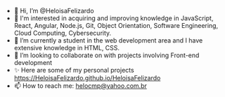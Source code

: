 -   👋 Hi, I’m @HeloisaFelizardo
-   👀 I'm interested in acquiring and improving knowledge in JavaScript, React, Angular, Node.js, Git, Object Orientation, Software Engineering, Cloud Computing, Cybersecurity.
-   🌱 I’m currently a student in the web development area and I have extensive knowledge in HTML, CSS.
-   💞️ I’m looking to collaborate on with projects involving Front-end development
-   ✨ Here are some of my personal projects https://HeloisaFelizardo.github.io/HeloisaFelizardo
-   📫 How to reach me: helocmp@yahoo.com.br

<!---
HeloisaFelizardo/HeloisaFelizardo is a ✨ special ✨ repository because its `README.md` (this file) appears on your GitHub profile.
You can click the Preview link to take a look at your changes.
--->
